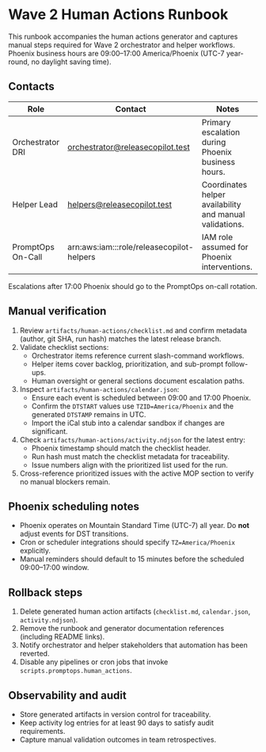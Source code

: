 # Wave 2 Human Actions Runbook

This runbook accompanies the human actions generator and captures manual steps required
for Wave 2 orchestrator and helper workflows. Phoenix business hours are 09:00–17:00
America/Phoenix (UTC-7 year-round, no daylight saving time).

## Contacts

| Role | Contact | Notes |
| --- | --- | --- |
| Orchestrator DRI | orchestrator@releasecopilot.test | Primary escalation during Phoenix business hours. |
| Helper Lead | helpers@releasecopilot.test | Coordinates helper availability and manual validations. |
| PromptOps On-Call | arn:aws:iam::<acct>:role/releasecopilot-helpers | IAM role assumed for Phoenix interventions. |

Escalations after 17:00 Phoenix should go to the PromptOps on-call rotation.

## Manual verification

1. Review `artifacts/human-actions/checklist.md` and confirm metadata (author, git SHA,
   run hash) matches the latest release branch.
2. Validate checklist sections:
   - Orchestrator items reference current slash-command workflows.
   - Helper items cover backlog, prioritization, and sub-prompt follow-ups.
   - Human oversight or general sections document escalation paths.
3. Inspect `artifacts/human-actions/calendar.json`:
   - Ensure each event is scheduled between 09:00 and 17:00 Phoenix.
   - Confirm the `DTSTART` values use `TZID=America/Phoenix` and the generated `DTSTAMP`
     remains in UTC.
   - Import the iCal stub into a calendar sandbox if changes are significant.
4. Check `artifacts/human-actions/activity.ndjson` for the latest entry:
   - Phoenix timestamp should match the checklist header.
   - Run hash must match the checklist metadata for traceability.
   - Issue numbers align with the prioritized list used for the run.
5. Cross-reference prioritized issues with the active MOP section to verify no manual
   blockers remain.

## Phoenix scheduling notes

- Phoenix operates on Mountain Standard Time (UTC-7) all year. Do **not** adjust events
  for DST transitions.
- Cron or scheduler integrations should specify `TZ=America/Phoenix` explicitly.
- Manual reminders should default to 15 minutes before the scheduled 09:00–17:00 window.

## Rollback steps

1. Delete generated human action artifacts (`checklist.md`, `calendar.json`,
   `activity.ndjson`).
2. Remove the runbook and generator documentation references (including README links).
3. Notify orchestrator and helper stakeholders that automation has been reverted.
4. Disable any pipelines or cron jobs that invoke `scripts.promptops.human_actions`.

## Observability and audit

- Store generated artifacts in version control for traceability.
- Keep activity log entries for at least 90 days to satisfy audit requirements.
- Capture manual validation outcomes in team retrospectives.
